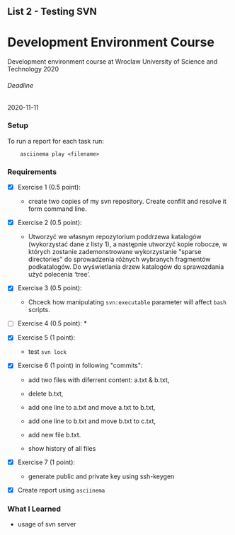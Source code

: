 ## List 2 -  Testing SVN

# Development Environment Course
Development environment course at Wroclaw University of Science and Technology
2020

###### Deadline
2020-11-11

### Setup
To run a report for each task run:
```
	asciinema play <filename>
```

### Requirements

* [x] Exercise 1 (0.5 point):
	* create two copies of my svn repository. Create conflit and resolve it form command line.

* [x] Exercise 2 (0.5 point):
	* Utworzyć we własnym repozytorium poddrzewa katalogów (wykorzystać dane z listy 1), a następnie utworzyć kopie robocze, w których zostanie zademonstrowane wykorzystanie "sparse directories" do sprowadzenia różnych wybranych fragmentów podkatalogów. Do wyświetlania drzew katalogów do sprawozdania użyć polecenia ‘tree’.

* [x] Exercise 3 (0.5 point):
	* Chceck how manipulating `svn:executable` parameter will affect `bash` scripts.

* [ ] Exercise 4 (0.5 point):
	* 

* [x] Exercise 5 (1 point):
	* test `svn lock`

* [x] Exercise 6 (1 point) in following "commits":
	* add two files with diferrent content: a.txt & b.txt,
	* delete b.txt,
	* add one line to a.txt and move a.txt to b.txt,
	* add one line to b.txt and move b.txt to c.txt,
	* add new file b.txt.

	* show history of all files

* [x] Exercise 7 (1 point):
	* generate public and private key using ssh-keygen 

* [x] Create report using `asciinema`


### What I Learned
* usage of svn server


